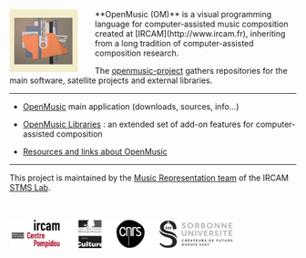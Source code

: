 
<img src="images/omlogo.gif" width="120px" align="left" style="margin: 0px 30px 0px 0px;">
**OpenMusic (OM)** is a visual programming language for computer-assisted music composition created at [IRCAM](http://www.ircam.fr), inheriting from a long tradition of computer-assisted composition research.

The <a href="https://github.com/openmusic-project/" target="_blank">openmusic-project</a> gathers repositories for the main software, satellite projects and external libraries. 

------ 

- [OpenMusic](openmusic) main application (downloads, sources, info...)

- [OpenMusic Libraries](libraries) : an extended set of add-on features for computer-assisted composition

- [Resources and links about OpenMusic](links)

------ 

This project is maintained by the <a href="http://repmus.ircam.fr/" target="_blank">Music Representation team</a> of the IRCAM <a href="https://www.stms-lab.fr/" target="_blank">STMS Lab</a>.

<br><br>
<img src="images/tutelles_stms.png" height="50px">
